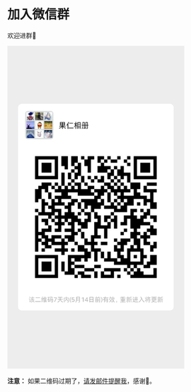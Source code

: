 # 加入微信群

欢迎进群🎉

<img src='../imgs/mmqrcode1588858095564.png' width='400'/>

**注意：** 如果二维码过期了，<a href="mailto:liamju@163.com">请发邮件提醒我</a>，感谢🙏。
